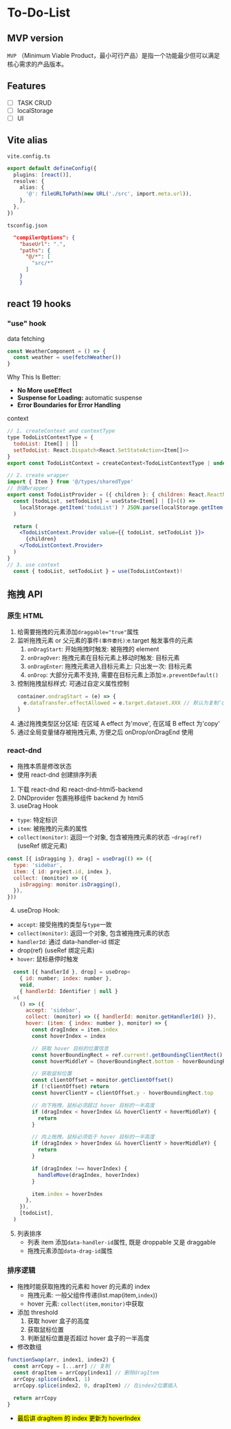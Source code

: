 # To-Do-List

## MVP version

`MVP` （Minimum Viable Product，最小可行产品）是指一个功能最少但可以满足核心需求的产品版本。

## Features

- [ ] TASK CRUD
- [ ] localStorage
- [ ] UI

## Vite alias

`vite.config.ts`

```ts
export default defineConfig({
  plugins: [react()],
  resolve: {
    alias: {
      '@': fileURLToPath(new URL('./src', import.meta.url)),
    },
  },
})
```

`tsconfig.json`

```json
  "compilerOptions": {
    "baseUrl": ".",
    "paths": {
      "@/*": [
        "src/*"
      ]
    }
    }
```

## react 19 hooks

### "use" hook

data fetching

```jsx
const WeatherComponent = () => {
  const weather = use(fetchWeather())
}
```

Why This Is Better:

- **No More useEffect**
- **Suspense for Loading:** automatic suspense
- **Error Boundaries for Error Handling**

context

```jsx
// 1. createContext and contextType
type TodoListContextType = {
  todoList: Item[] | []
  setTodoList: React.Dispatch<React.SetStateAction<Item[]>>
}
export const TodoListContext = createContext<TodoListContextType | undefined>(undefined)

// 2. create wrapper
import { Item } from '@/types/sharedType'
// 创建wrapper
export const TodoListProvider = ({ children }: { children: React.ReactNode }) => {
  const [todoList, setTodoList] = useState<Item[] | []>(() =>
    localStorage.getItem('todoList') ? JSON.parse(localStorage.getItem('todoList')!) : [],
  )

  return (
    <TodoListContext.Provider value={{ todoList, setTodoList }}>
      {children}
    </TodoListContext.Provider>
  )
}
// 3. use context
  const { todoList, setTodoList } = use(TodoListContext)!
```

## 拖拽 API

### 原生 HTML

1. 给需要拖拽的元素添加`draggable="true"`属性
2. 监听拖拽元素 or 父元素的事件`(事件委托)`:e.target 触发事件的元素
   1. `onDragStart`: 开始拖拽时触发: 被拖拽的 element
   2. `onDragOver`: 拖拽元素在目标元素上移动时触发: 目标元素
   3. `onDragEnter`: 拖拽元素进入目标元素上: 只出发一次: 目标元素
   4. `onDrop`: 大部分元素不支持, 需要在目标元素上添加:`e.preventDefault()`
3. 控制拖拽鼠标样式:
   可通过自定义属性控制
   ```js
   container.ondragStart = (e) => {
     e.dataTransfer.effectAllowed = e.target.dataset.XXX // 默认为复制‘copy’的鼠标样式
   }
   ```
4. 通过拖拽类型区分区域: 在区域 A effect 为'move', 在区域 B effect 为'copy'
5. 通过全局变量储存被拖拽元素, 方便之后 onDrop/onDragEnd 使用

### react-dnd

- 拖拽本质是修改状态
- 使用 react-dnd 创建排序列表

1. 下载 react-dnd 和 react-dnd-html5-backend
2. DNDprovider 包裹拖移组件 backend 为 html5
3. useDrag Hook<br>

- `type`: 特定标识
- `item`: 被拖拽的元素的属性
- `collect(monitor)`: 返回一个对象, 包含被拖拽元素的状态 -`drag(ref)`(useRef 绑定元素)

```jsx
const [{ isDragging }, drag] = useDrag(() => ({
  type: 'sidebar',
  item: { id: project.id, index },
  collect: (monitor) => ({
    isDragging: monitor.isDragging(),
  }),
}))
```

4. useDrop Hook:

- `accept`: 接受拖拽的类型与`type`一致
- `collect(monitor)`: 返回一个对象, 包含被拖拽元素的状态
- `handlerId`: 通过 data-handler-id 绑定
- drop(ref) (useRef 绑定元素)
- `hover`: 鼠标悬停时触发

```jsx
  const [{ handlerId }, drop] = useDrop<
    { id: number; index: number },
    void,
    { handlerId: Identifier | null }
  >(
    () => ({
      accept: 'sidebar',
      collect: (monitor) => ({ handlerId: monitor.getHandlerId() }),
      hover: (item: { index: number }, monitor) => {
        const dragIndex = item.index
        const hoverIndex = index

        // 获取 hover 目标的位置信息
        const hoverBoundingRect = ref.current!.getBoundingClientRect()
        const hoverMiddleY = (hoverBoundingRect.bottom - hoverBoundingRect.top) / 2

        // 获取鼠标位置
        const clientOffset = monitor.getClientOffset()
        if (!clientOffset) return
        const hoverClientY = clientOffset.y - hoverBoundingRect.top

        // 向下拖拽，鼠标必须超过 hover 目标的一半高度
        if (dragIndex < hoverIndex && hoverClientY < hoverMiddleY) {
          return
        }

        // 向上拖拽，鼠标必须低于 hover 目标的一半高度
        if (dragIndex > hoverIndex && hoverClientY > hoverMiddleY) {
          return
        }

        if (dragIndex !== hoverIndex) {
          handleMove(dragIndex, hoverIndex)
        }

        item.index = hoverIndex
      },
    }),
    [todoList],
  )
```

5. 列表排序
   - 列表 item 添加`data-handler-id`属性, 既是 droppable 又是 draggable
   - 拖拽元素添加`data-drag-id`属性

### 排序逻辑

- 拖拽时能获取拖拽的元素和 hover 的元素的 index
  - 拖拽元素: 一般父组件传递(list.map(item,`index`))
  - hover 元素: `collect(item,monitor)`中获取
- 添加 threshold
  1. 获取 hover 盒子的高度
  2. 获取鼠标位置
  3. 判断鼠标位置是否超过 hover 盒子的一半高度
- 修改数组

```js
functionSwap(arr, index1, index2) {
  const arrCopy = [...arr] // 复制
  const drapItem = arrCopy[index1] // 删除dragItem
  arrCopy.splice(index1, 1)
  arrCopy.splice(index2, 0, drapItem) // 在index2位置插入

  return arrCopy
}
```

- <mark>最后讲 dragItem 的 index 更新为 hoverIndex</mark>
